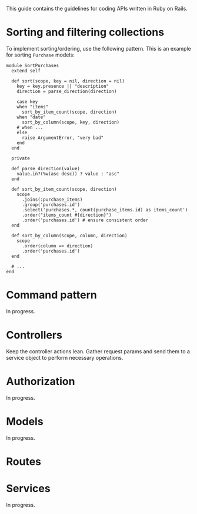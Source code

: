 This guide contains the guidelines for coding APIs written in Ruby on Rails.

# Sorting and filtering collections

To implement sorting/ordering, use the following pattern. This is an example for sorting `Purchase` models:

```
module SortPurchases
  extend self

  def sort(scope, key = nil, direction = nil)
    key = key.presence || "description"
    direction = parse_direction(direction)

    case key
    when "items"
      sort_by_item_count(scope, direction)
    when "date"
      sort_by_column(scope, key, direction)
    # when ...
    else
      raise ArgumentError, "very bad"
    end
  end

  private

  def parse_direction(value)
    value.in?(%w(asc desc)) ? value : "asc"
  end

  def sort_by_item_count(scope, direction)
    scope
      .joins(:purchase_items)
      .group('purchases.id')
      .select('purchases.*, count(purchase_items.id) as items_count')
      .order("items_count #{direction}")
      .order('purchases.id') # ensure consistent order
  end
  
  def sort_by_column(scope, column, direction)
    scope
      .order(column => direction)
      .order('purchases.id')
  end

  # ...
end
```

# Command pattern

In progress.

# Controllers

Keep the controller actions lean. Gather request params and send them to a service object to perform necessary operations. 

# Authorization

In progress.

# Models

In progress.

# Routes

# Services 

In progress.
